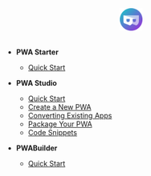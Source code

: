 <div align=center>
  <img width="45" src="assets/icons/pwa-builder.png">
</div>
<br>

- **PWA Starter** 
  - [Quick Start](starter/README.md)
  
- **PWA Studio**
  - [Quick Start](studio/quick-start.md)
  - [Create a New PWA](studio/create-new.md)
  - [Converting Existing Apps](studio/existing-app.md)
  - [Package Your PWA](studio/package.md)
  - [Code Snippets](studio/snippets.md)

- **PWABuilder**
  - [Quick Start](builder/README.md)